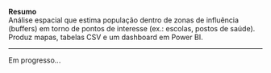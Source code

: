 **Resumo**  
Análise espacial que estima população dentro de zonas de influência (buffers) em torno de pontos de interesse (ex.: escolas, postos de saúde). Produz mapas, tabelas CSV e um dashboard em Power BI.

---

Em progresso...